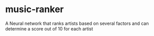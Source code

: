 # music-ranker
A Neural network that ranks artists based on several factors and can determine a score out of 10 for each artist
